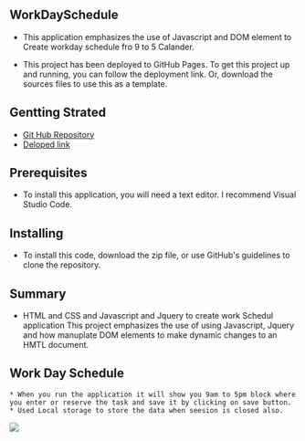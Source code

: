 ## WorkDaySchedule
* This application emphasizes the use of Javascript and DOM element to Create workday schedule fro 9 to 5 Calander.

* This project has been deployed to GitHub Pages. To get this project up and running, you can follow the deployment link. Or, download the sources files to use this as a template.

## Gentting Strated
* [Git Hub Repository](https://github.com/Preranashukla/WorkDaySchedule.git)
* [Deloped link](https://preranashukla.github.io/WorkDaySchedule/)

## Prerequisites
* To install this application, you will need a text editor. I recommend Visual Studio Code.

## Installing
* To install this code, download the zip file, or use GitHub's guidelines to clone the repository.

## Summary
* HTML and CSS and Javascript and Jquery to create work Schedul application
This project emphasizes the use of using Javascript, Jquery and how manuplate DOM elements to make dynamic changes to an HMTL document.


## Work Day Schedule
    * When you run the application it will show you 9am to 5pm block where you enter or reserve the task and save it by clicking on save button.
    * Used Local storage to store the data when seesion is closed also.
    

![](./docs/pass.PNG)



